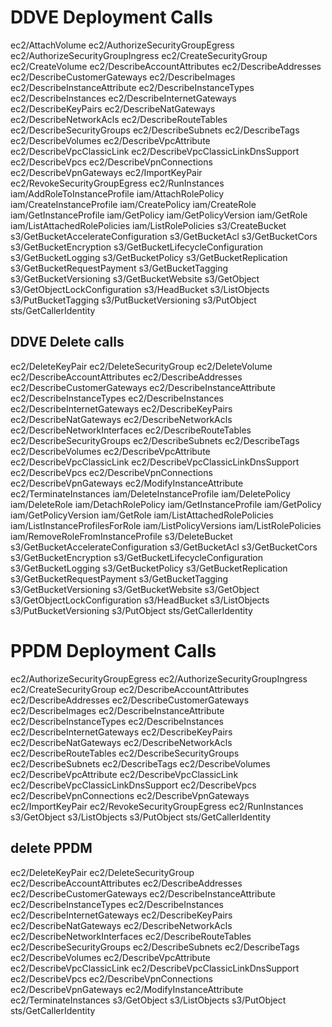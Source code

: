 # DDVE Deployment Calls
ec2/AttachVolume
ec2/AuthorizeSecurityGroupEgress
ec2/AuthorizeSecurityGroupIngress
ec2/CreateSecurityGroup
ec2/CreateVolume
ec2/DescribeAccountAttributes
ec2/DescribeAddresses
ec2/DescribeCustomerGateways
ec2/DescribeImages
ec2/DescribeInstanceAttribute
ec2/DescribeInstanceTypes
ec2/DescribeInstances
ec2/DescribeInternetGateways
ec2/DescribeKeyPairs
ec2/DescribeNatGateways
ec2/DescribeNetworkAcls
ec2/DescribeRouteTables
ec2/DescribeSecurityGroups
ec2/DescribeSubnets
ec2/DescribeTags
ec2/DescribeVolumes
ec2/DescribeVpcAttribute
ec2/DescribeVpcClassicLink
ec2/DescribeVpcClassicLinkDnsSupport
ec2/DescribeVpcs
ec2/DescribeVpnConnections
ec2/DescribeVpnGateways
ec2/ImportKeyPair
ec2/RevokeSecurityGroupEgress
ec2/RunInstances
iam/AddRoleToInstanceProfile
iam/AttachRolePolicy
iam/CreateInstanceProfile
iam/CreatePolicy
iam/CreateRole
iam/GetInstanceProfile
iam/GetPolicy
iam/GetPolicyVersion
iam/GetRole
iam/ListAttachedRolePolicies
iam/ListRolePolicies
s3/CreateBucket
s3/GetBucketAccelerateConfiguration
s3/GetBucketAcl
s3/GetBucketCors
s3/GetBucketEncryption
s3/GetBucketLifecycleConfiguration
s3/GetBucketLogging
s3/GetBucketPolicy
s3/GetBucketReplication
s3/GetBucketRequestPayment
s3/GetBucketTagging
s3/GetBucketVersioning
s3/GetBucketWebsite
s3/GetObject
s3/GetObjectLockConfiguration
s3/HeadBucket
s3/ListObjects
s3/PutBucketTagging
s3/PutBucketVersioning
s3/PutObject
sts/GetCallerIdentity
## DDVE Delete calls

ec2/DeleteKeyPair
ec2/DeleteSecurityGroup
ec2/DeleteVolume
ec2/DescribeAccountAttributes
ec2/DescribeAddresses
ec2/DescribeCustomerGateways
ec2/DescribeInstanceAttribute
ec2/DescribeInstanceTypes
ec2/DescribeInstances
ec2/DescribeInternetGateways
ec2/DescribeKeyPairs
ec2/DescribeNatGateways
ec2/DescribeNetworkAcls
ec2/DescribeNetworkInterfaces
ec2/DescribeRouteTables
ec2/DescribeSecurityGroups
ec2/DescribeSubnets
ec2/DescribeTags
ec2/DescribeVolumes
ec2/DescribeVpcAttribute
ec2/DescribeVpcClassicLink
ec2/DescribeVpcClassicLinkDnsSupport
ec2/DescribeVpcs
ec2/DescribeVpnConnections
ec2/DescribeVpnGateways
ec2/ModifyInstanceAttribute
ec2/TerminateInstances
iam/DeleteInstanceProfile
iam/DeletePolicy
iam/DeleteRole
iam/DetachRolePolicy
iam/GetInstanceProfile
iam/GetPolicy
iam/GetPolicyVersion
iam/GetRole
iam/ListAttachedRolePolicies
iam/ListInstanceProfilesForRole
iam/ListPolicyVersions
iam/ListRolePolicies
iam/RemoveRoleFromInstanceProfile
s3/DeleteBucket
s3/GetBucketAccelerateConfiguration
s3/GetBucketAcl
s3/GetBucketCors
s3/GetBucketEncryption
s3/GetBucketLifecycleConfiguration
s3/GetBucketLogging
s3/GetBucketPolicy
s3/GetBucketReplication
s3/GetBucketRequestPayment
s3/GetBucketTagging
s3/GetBucketVersioning
s3/GetBucketWebsite
s3/GetObject
s3/GetObjectLockConfiguration
s3/HeadBucket
s3/ListObjects
s3/PutBucketVersioning
s3/PutObject
sts/GetCallerIdentity

# PPDM Deployment Calls

ec2/AuthorizeSecurityGroupEgress
ec2/AuthorizeSecurityGroupIngress
ec2/CreateSecurityGroup
ec2/DescribeAccountAttributes
ec2/DescribeAddresses
ec2/DescribeCustomerGateways
ec2/DescribeImages
ec2/DescribeInstanceAttribute
ec2/DescribeInstanceTypes
ec2/DescribeInstances
ec2/DescribeInternetGateways
ec2/DescribeKeyPairs
ec2/DescribeNatGateways
ec2/DescribeNetworkAcls
ec2/DescribeRouteTables
ec2/DescribeSecurityGroups
ec2/DescribeSubnets
ec2/DescribeTags
ec2/DescribeVolumes
ec2/DescribeVpcAttribute
ec2/DescribeVpcClassicLink
ec2/DescribeVpcClassicLinkDnsSupport
ec2/DescribeVpcs
ec2/DescribeVpnConnections
ec2/DescribeVpnGateways
ec2/ImportKeyPair
ec2/RevokeSecurityGroupEgress
ec2/RunInstances
s3/GetObject
s3/ListObjects
s3/PutObject
sts/GetCallerIdentity

## delete PPDM

ec2/DeleteKeyPair
ec2/DeleteSecurityGroup
ec2/DescribeAccountAttributes
ec2/DescribeAddresses
ec2/DescribeCustomerGateways
ec2/DescribeInstanceAttribute
ec2/DescribeInstanceTypes
ec2/DescribeInstances
ec2/DescribeInternetGateways
ec2/DescribeKeyPairs
ec2/DescribeNatGateways
ec2/DescribeNetworkAcls
ec2/DescribeNetworkInterfaces
ec2/DescribeRouteTables
ec2/DescribeSecurityGroups
ec2/DescribeSubnets
ec2/DescribeTags
ec2/DescribeVolumes
ec2/DescribeVpcAttribute
ec2/DescribeVpcClassicLink
ec2/DescribeVpcClassicLinkDnsSupport
ec2/DescribeVpcs
ec2/DescribeVpnConnections
ec2/DescribeVpnGateways
ec2/ModifyInstanceAttribute
ec2/TerminateInstances
s3/GetObject
s3/ListObjects
s3/PutObject
sts/GetCallerIdentity